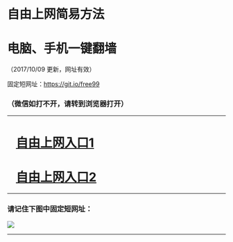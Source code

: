 ﻿# 自由上网简易方法

# 电脑、手机一键翻墙

（2017/10/09 更新，网址有效）

固定短网址：https://git.io/free99

### （微信如打不开，请转到浏览器打开）


***





# &nbsp;&nbsp; <a href="http://ft187735621.fwq-tz-1001.info/fwqtz01.html?t=10090016698 " target="_blank">自由上网入口1</a>
# &nbsp;&nbsp; <a href="http://ft187756377.fwq-tz-1002.info/fwqtz02.html?t=10090017166 " target="_blank">自由上网入口2</a>
***

### 请记住下图中固定短网址：

<img src="https://s3-us-west-2.amazonaws.com/fwq-1001/yjfq-20170905okok.png" /> 


***

